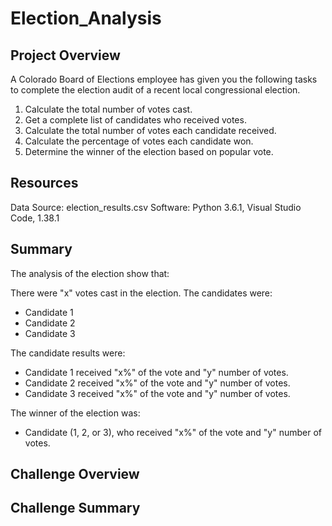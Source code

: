 # Election_Analysis

## Project Overview

A Colorado Board of Elections employee has given you the following tasks to complete the election audit of a recent local congressional election. 

1. Calculate the total number of votes cast. 
2. Get a complete list of candidates who received votes. 
3. Calculate the total number of votes each candidate received. 
4. Calculate the percentage of votes each candidate won. 
5. Determine the winner of the election based on popular vote.

## Resources 

Data Source: election_results.csv 
Software: Python 3.6.1, Visual Studio Code, 1.38.1 

## Summary 

The analysis of the election show that: 

There were "x" votes cast in the election. 
The candidates were: 
* Candidate 1 
* Candidate 2 
* Candidate 3 

The candidate results were: 
* Candidate 1 received "x%" of the vote and "y" number of votes. 
* Candidate 2 received "x%" of the vote and "y" number of votes. 
* Candidate 3 received "x%" of the vote and "y" number of votes. 

The winner of the election was: 
* Candidate (1, 2, or 3), who received "x%" of the vote and "y" number of votes. 

## Challenge Overview 


## Challenge Summary